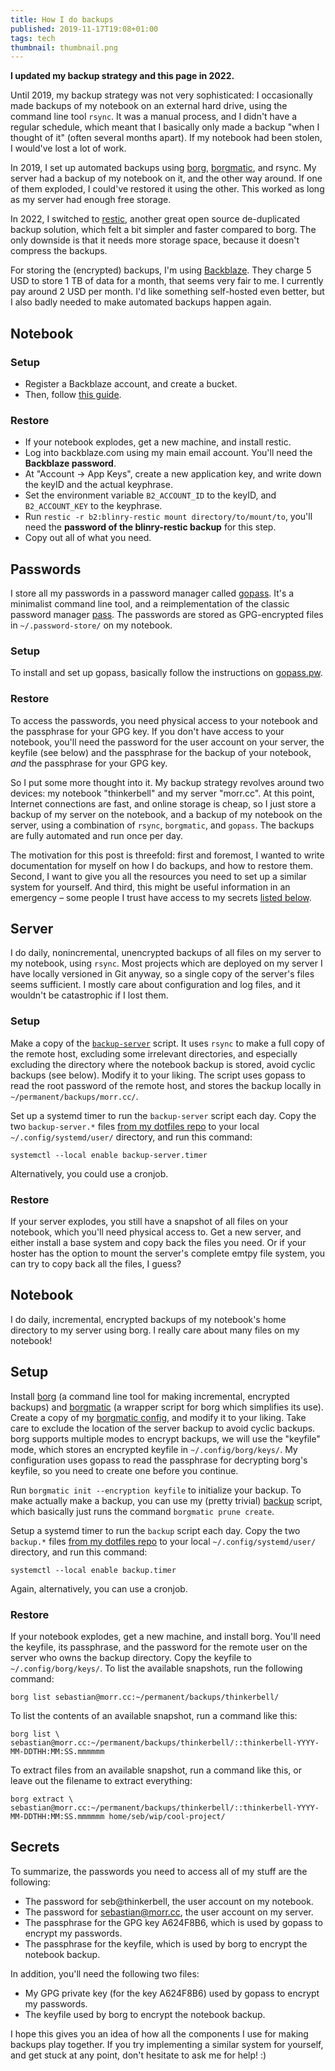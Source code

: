 ```yaml
---
title: How I do backups
published: 2019-11-17T19:08+01:00
tags: tech
thumbnail: thumbnail.png
---
```


**I updated my backup strategy and this page in 2022.**

Until 2019, my backup strategy was not very sophisticated: I occasionally made backups of my notebook on an external hard drive, using the command line tool `rsync`. It was a manual process, and I didn't have a regular schedule, which meant that I basically only made a backup "when I thought of it" (often several months apart). If my notebook had been stolen, I would've lost a lot of work.

In 2019, I set up automated backups using [borg](https://www.borgbackup.org), [borgmatic](https://torsion.org/borgmatic/), and rsync. My server had a backup of my notebook on it, and the other way around. If one of them exploded, I could've restored it using the other. This worked as long as my server had enough free storage.

In 2022, I switched to [restic](https://restic.net), another great open source de-duplicated backup solution, which felt a bit simpler and faster compared to borg. The only downside is that it needs more storage space, because it doesn't compress the backups.

For storing the (encrypted) backups, I'm using [Backblaze](https://www.backblaze.com). They charge 5 USD to store 1 TB of data for a month, that seems very fair to me. I currently pay around 2 USD per month. I'd like something self-hosted even better, but I also badly needed to make automated backups happen again.

## Notebook

### Setup

- Register a Backblaze account, and create a bucket.
- Then, follow [this guide](https://help.backblaze.com/hc/en-us/articles/4403944998811-Quickstart-Guide-for-Restic-and-Backblaze-B2-Cloud-Storage).

### Restore

- If your notebook explodes, get a new machine, and install restic.
- Log into backblaze.com using my main email account. You'll need the **Backblaze password**.
- At "Account -> App Keys", create a new application key, and write down the keyID and the actual keyphrase.
- Set the environment variable `B2_ACCOUNT_ID` to the keyID, and `B2_ACCOUNT_KEY` to the keyphrase.
- Run `restic -r b2:blinry-restic mount directory/to/mount/to`, you'll need the **password of the blinry-restic backup** for this step.
- Copy out all of what you need.

## Passwords

I store all my passwords in a password manager called [gopass](https://www.gopass.pw/). It's a minimalist command line tool, and a reimplementation of the classic password manager [pass](https://www.passwordstore.org). The passwords are stored as GPG-encrypted files in `~/.password-store/` on my notebook.

### Setup

To install and set up gopass, basically follow the instructions on [gopass.pw](https://www.gopass.pw).

### Restore

To access the passwords, you need physical access to your notebook and the passphrase for your GPG key. If you don't have access to your notebook, you'll need the password for the user account on your server, the keyfile (see below) and the passphrase for the backup of your notebook, *and* the passphrase for your GPG key.





So I put some more thought into it. My backup strategy revolves around two devices: my notebook "thinkerbell" and my server "morr.cc". At this point, Internet connections are fast, and online storage is cheap, so I just store a backup of my server on the notebook, and a backup of my notebook on the server, using a combination of `rsync`, `borgmatic`, and `gopass`. The backups are fully automated and run once per day.

The motivation for this post is threefold: first and foremost, I wanted to write documentation for myself on how I do backups, and how to restore them. Second, I want to give you all the resources you need to set up a similar system for yourself. And third, this might be useful information in an emergency – some people I trust have access to my secrets [listed below](#secrets).


## Server

I do daily, nonincremental, unencrypted backups of all files on my server to my notebook, using `rsync`. Most projects which are deployed on my server I have locally versioned in Git anyway, so a single copy of the server's files seems sufficient. I mostly care about configuration and log files, and it wouldn't be catastrophic if I lost them.

### Setup

Make a copy of the [`backup-server`](https://github.com/blinry/dotfiles/blob/master/.bin/backup-server) script. It uses `rsync` to make a full copy of the remote host, excluding some irrelevant directories, and especially excluding the directory where the notebook backup is stored, avoid cyclic backups (see below). Modify it to your liking. The script uses gopass to read the root password of the remote host, and stores the backup locally in `~/permanent/backups/morr.cc/`.

Set up a systemd timer to run the `backup-server` script each day. Copy the two `backup-server.*` files [from my dotfiles repo](https://github.com/blinry/dotfiles/tree/master/.config/systemd/user) to your local `~/.config/systemd/user/` directory, and run this command:

    systemctl --local enable backup-server.timer

Alternatively, you could use a cronjob.

### Restore

If your server explodes, you still have a snapshot of all files on your notebook, which you'll need physical access to. Get a new server, and either install a base system and copy back the files you need. Or if your hoster has the option to mount the server's complete emtpy file system, you can try to copy back all the files, I guess?

## Notebook

I do daily, incremental, encrypted backups of my notebook's home directory to my server using borg. I really care about many files on my notebook!

Setup
-----

Install [borg](https://www.borgbackup.org) (a command line tool for making incremental, encrypted backups) and [borgmatic](https://torsion.org/borgmatic/) (a wrapper script for borg which simplifies its use). Create a copy of my [borgmatic config](https://github.com/blinry/dotfiles/blob/master/.config/borgmatic/config.yaml), and modify it to your liking. Take care to exclude the location of the server backup to avoid cyclic backups. borg supports multiple modes to encrypt backups, we will use the "keyfile" mode, which stores an encrypted keyfile in `~/.config/borg/keys/`. My configuration uses gopass to read the passphrase for decrypting borg's keyfile, so you need to create one before you continue.

Run `borgmatic init --encryption keyfile` to initialize your backup. To make actually make a backup, you can use my (pretty trivial) [backup](https://github.com/blinry/dotfiles/blob/master/.bin/backup) script, which basically just runs the command `borgmatic prune create`.

Setup a systemd timer to run the `backup` script each day. Copy the two `backup.*` files [from my dotfiles repo](https://github.com/blinry/dotfiles/tree/master/.config/systemd/user) to your local `~/.config/systemd/user/` directory, and run this command:

    systemctl --local enable backup.timer

Again, alternatively, you can use a cronjob.

### Restore

If your notebook explodes, get a new machine, and install borg. You'll need the keyfile, its passphrase, and the password for the remote user on the server who owns the backup directory. Copy the keyfile to `~/.config/borg/keys/`. To list the available snapshots, run the following command:

    borg list sebastian@morr.cc:~/permanent/backups/thinkerbell/

To list the contents of an available snapshot, run a command like this:

    borg list \
    sebastian@morr.cc:~/permanent/backups/thinkerbell/::thinkerbell-YYYY-MM-DDTHH:MM:SS.mmmmmm

To extract files from an available snapshot, run a command like this, or leave out the filename to extract everything:

    borg extract \
    sebastian@morr.cc:~/permanent/backups/thinkerbell/::thinkerbell-YYYY-MM-DDTHH:MM:SS.mmmmmm home/seb/wip/cool-project/

## Secrets

To summarize, the passwords you need to access all of my stuff are the following:

- The password for seb@thinkerbell, the user account on my notebook.
- The password for sebastian@morr.cc, the user account on my server.
- The passphrase for the GPG key A624F8B6, which is used by gopass to encrypt my passwords.
- The passphrase for the keyfile, which is used by borg to encrypt the notebook backup.

In addition, you'll need the following two files:

- My GPG private key (for the key A624F8B6) used by gopass to encrypt my passwords.
- The keyfile used by borg to encrypt the notebook backup.

I hope this gives you an idea of how all the components I use for making backups play together. If you try implementing a similar system for yourself, and get stuck at any point, don't hesitate to ask me for help! :)
